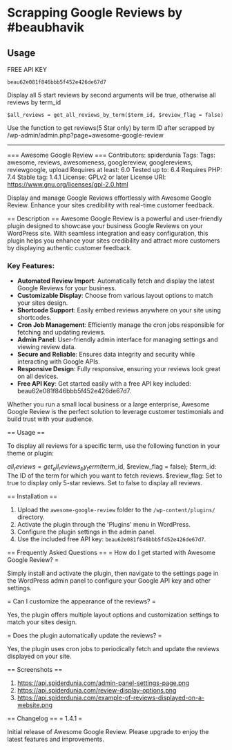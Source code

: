 # Scrapping Google Reviews by #beaubhavik

## Usage

FREE API KEY 
```shell
beau62e081f846bbb5f452e426de67d7
```

Display all 5 start reviews by second arguments will be true, otherwise all reviews by term_id
```shell
$all_reviews = get_all_reviews_by_term($term_id, $review_flag = false)
```
Use the function to get reviews(5 Star only) by term ID after scrapped by /wp-admin/admin.php?page=awesome-google-review
*********************************

=== Awesome Google Review ===
Contributors: spiderdunia
Tags: Tags: awesome, reviews, awesomeness, googlereview, googlereviews, reviewgoogle, upload
Requires at least: 6.0
Tested up to: 6.4
Requires PHP: 7.4
Stable tag: 1.4.1
License: GPLv2 or later
License URI: https://www.gnu.org/licenses/gpl-2.0.html

Display and manage Google Reviews effortlessly with Awesome Google Review. Enhance your sites credibility with real-time customer feedback.


== Description ==
Awesome Google Review is a powerful and user-friendly plugin designed to showcase your business Google Reviews on your WordPress site. With seamless integration and easy configuration, this plugin helps you enhance your sites credibility and attract more customers by displaying authentic customer feedback.

### Key Features:
- **Automated Review Import**: Automatically fetch and display the latest Google Reviews for your business.
- **Customizable Display**: Choose from various layout options to match your sites design.
- **Shortcode Support**: Easily embed reviews anywhere on your site using shortcodes.
- **Cron Job Management**: Efficiently manage the cron jobs responsible for fetching and updating reviews.
- **Admin Panel**: User-friendly admin interface for managing settings and viewing review data.
- **Secure and Reliable**: Ensures data integrity and security while interacting with Google APIs.
- **Responsive Design**: Fully responsive, ensuring your reviews look great on all devices.
- **Free API Key**: Get started easily with a free API key included: beau62e081f846bbb5f452e426de67d7.

Whether you run a small local business or a large enterprise, Awesome Google Review is the perfect solution to leverage customer testimonials and build trust with your audience.

== Usage ==

To display all reviews for a specific term, use the following function in your theme or plugin:

$all_reviews = get_all_reviews_by_term($term_id, $review_flag = false);
$term_id: The ID of the term for which you want to fetch reviews.
$review_flag: Set to true to display only 5-star reviews. Set to false to display all reviews.


== Installation ==
1. Upload the `awesome-google-review` folder to the `/wp-content/plugins/` directory.
2. Activate the plugin through the 'Plugins' menu in WordPress.
3. Configure the plugin settings in the admin panel.
4. Use the included free API key: `beau62e081f846bbb5f452e426de67d7`.


== Frequently Asked Questions ==
= How do I get started with Awesome Google Review? =

Simply install and activate the plugin, then navigate to the settings page in the WordPress admin panel to configure your Google API key and other settings.

= Can I customize the appearance of the reviews? =

Yes, the plugin offers multiple layout options and customization settings to match your sites design.

= Does the plugin automatically update the reviews? =

Yes, the plugin uses cron jobs to periodically fetch and update the reviews displayed on your site.


== Screenshots ==
1. https://api.spiderdunia.com/admin-panel-settings-page.png
2. https://api.spiderdunia.com/review-display-options.png
3. https://api.spiderdunia.com/example-of-reviews-displayed-on-a-website.png

== Changelog ==
= 1.4.1 =

Initial release of Awesome Google Review. Please upgrade to enjoy the latest features and improvements.
